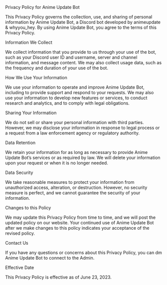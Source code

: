 Privacy Policy for Anime Update Bot

This Privacy Policy governs the collection, use, and sharing of personal information by Anime Update Bot, a Discord bot developed by animeupdate & whyyou_hey. By using Anime Update Bot, you agree to the terms of this Privacy Policy.

Information We Collect

We collect information that you provide to us through your use of the bot, such as your Discord user ID and username, server and channel information, and message content. We may also collect usage data, such as the frequency and duration of your use of the bot.

How We Use Your Information

We use your information to operate and improve Anime Update Bot, including to provide support and respond to your requests. We may also use your information to develop new features or services, to conduct research and analytics, and to comply with legal obligations.

Sharing Your Information

We do not sell or share your personal information with third parties. However, we may disclose your information in response to legal process or a request from a law enforcement agency or regulatory authority.

Data Retention

We retain your information for as long as necessary to provide Anime Update Bot’s services or as required by law. We will delete your information upon your request or when it is no longer needed.

Data Security

We take reasonable measures to protect your information from unauthorized access, alteration, or destruction. However, no security measure is perfect, and we cannot guarantee the security of your information.

Changes to this Policy

We may update this Privacy Policy from time to time, and we will post the updated policy on our website. Your continued use of Anime Update Bot after we make changes to this policy indicates your acceptance of the revised policy.

Contact Us

If you have any questions or concerns about this Privacy Policy, you can dm Anime Update Bot to connect to the Admin.

Effective Date

This Privacy Policy is effective as of June 23, 2023.
